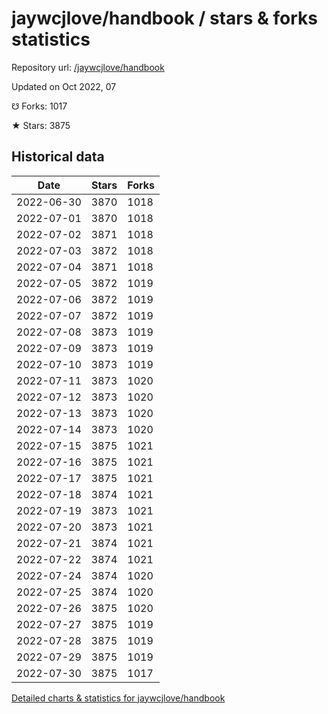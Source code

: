 # jaywcjlove/handbook / stars & forks statistics

Repository url: [/jaywcjlove/handbook](https://github.com/jaywcjlove/handbook)

Updated on Oct 2022, 07

☋ Forks: 1017

★ Stars: 3875

## Historical data
| Date | Stars | Forks |
|------|-------|-------|
| 2022-06-30 | 3870 | 1018 | 
| 2022-07-01 | 3870 | 1018 | 
| 2022-07-02 | 3871 | 1018 | 
| 2022-07-03 | 3872 | 1018 | 
| 2022-07-04 | 3871 | 1018 | 
| 2022-07-05 | 3872 | 1019 | 
| 2022-07-06 | 3872 | 1019 | 
| 2022-07-07 | 3872 | 1019 | 
| 2022-07-08 | 3873 | 1019 | 
| 2022-07-09 | 3873 | 1019 | 
| 2022-07-10 | 3873 | 1019 | 
| 2022-07-11 | 3873 | 1020 | 
| 2022-07-12 | 3873 | 1020 | 
| 2022-07-13 | 3873 | 1020 | 
| 2022-07-14 | 3873 | 1020 | 
| 2022-07-15 | 3875 | 1021 | 
| 2022-07-16 | 3875 | 1021 | 
| 2022-07-17 | 3875 | 1021 | 
| 2022-07-18 | 3874 | 1021 | 
| 2022-07-19 | 3873 | 1021 | 
| 2022-07-20 | 3873 | 1021 | 
| 2022-07-21 | 3874 | 1021 | 
| 2022-07-22 | 3874 | 1021 | 
| 2022-07-24 | 3874 | 1020 | 
| 2022-07-25 | 3874 | 1020 | 
| 2022-07-26 | 3875 | 1020 | 
| 2022-07-27 | 3875 | 1019 | 
| 2022-07-28 | 3875 | 1019 | 
| 2022-07-29 | 3875 | 1019 | 
| 2022-07-30 | 3875 | 1017 | 


[Detailed charts & statistics for jaywcjlove/handbook](https://reviewgithub.com/rep/jaywcjlove/handbook)
